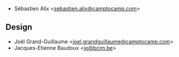 - Sébastien Alix \<<sebastien.alix@camptocamp.com>\>

## Design

- Joël Grand-Guillaume \<<joel.grandguillaume@camptocamp.com>\>
- Jacques-Etienne Baudoux \<<je@bcim.be>\>
